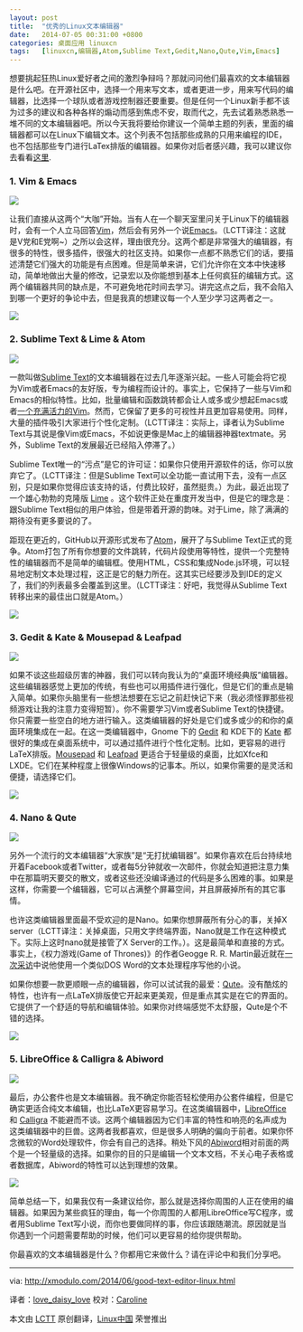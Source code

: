 ```yaml
---
layout: post
title:	"优秀的Linux文本编辑器"
date:	2014-07-05 00:31:00 +0800 
categories:	桌面应用 linuxcn 
tags:	[linuxcn,编辑器,Atom,Sublime Text,Gedit,Nano,Qute,Vim,Emacs]
---
```



想要挑起狂热Linux爱好者之间的激烈争辩吗？那就问问他们最喜欢的文本编辑器是什么吧。在开源社区中，选择一个用来写文本，或者更进一步，用来写代码的编辑器，比选择一个球队或者游戏控制器还要重要。但是任何一个Linux新手都不该为过多的建议和各种各样的煽动而感到焦虑不安，取而代之，先去试着熟悉熟悉一堆不同的文本编辑器吧。所以今天我将要给你建议一个简单主题的列表，里面的编辑器都可以在Linux下编辑文本。这个列表不包括那些成熟的只用来编程的IDE，也不包括那些专门进行LaTex排版的编辑器。如果你对后者感兴趣，我可以建议你去看看[这里](http://xmodulo.com/2014/04/latex-editor-software-linux.html).


### 1. Vim & Emacs


![](/Asserts/Images//attachment/album/201407/05/003154a4ln40b022jzj07n.jpg)


让我们直接从这两个“大咖”开始。当有人在一个聊天室里问关于Linux下的编辑器时，会有一个人立马回答[Vim](http://www.vim.org/)，然后会有另外一个说[Emacs](https://www.gnu.org/software/emacs/)。（LCTT译注：这就是V党和E党啊~）之所以会这样，理由很充分。这两个都是非常强大的编辑器，有很多的特性，很多插件，很强大的社区支持。如果你一点都不熟悉它们的话，要描述清楚它们强大的功能是有点困难。但是简单来讲，它们允许你在文本中快速移动，简单地做出大量的修改，记录宏以及你能想到基本上任何疯狂的编辑方式。这两个编辑器共同的缺点是，不可避免地花时间去学习。讲完这点之后，我不会陷入到哪一个更好的争论中去，但是我真的想建议每一个人至少学习这两者之一。


![](/Asserts/Images//attachment/album/201407/05/003159c88b31mq4ibu2n48.jpg)


### 2. Sublime Text & Lime & Atom


![](/Asserts/Images//attachment/album/201407/05/003201t75u0z7iwo2qjszj.jpg)


一款叫做[Sublime Text](http://www.sublimetext.com/)的文本编辑器在过去几年逐渐兴起。一些人可能会将它视为Vim或者Emacs的友好版，专为编程而设计的。事实上，它保持了一些与Vim和Emacs的相似特性。比如，批量编辑和函数跳转都会让人或多或少想起Emacs或者[一个充满活力的Vim](http://xmodulo.com/2014/06/turn-vim-full-fledged-ide.html)。然而，它保留了更多的可视性并且更加容易使用。同样，大量的插件吸引大家进行个性化定制。（LCTT译注：实际上，译者认为Sublime Text与其说是像Vim或Emacs，不如说更像是Mac上的编辑器神器textmate。另外，Sublime Text的发展最近已经陷入停滞了。）


Sublime Text唯一的“污点”是它的许可证：如果你只使用开源软件的话，你可以放弃它了。（LCTT译注：但是Sublime Text可以全功能一直试用下去，没有一点区别，只是如果你觉得应该支持的话，付费比较好，虽然挺贵。）为此，最近出现了一个雄心勃勃的克隆版 [Lime](http://limetext.org/) 。这个软件正处在重度开发当中，但是它的理念是：跟Sublime Text相似的用户体验，但是带着开源的韵味。对于Lime，除了满满的期待没有更多要说的了。


距现在更近的，GitHub以开源形式发布了[Atom](https://atom.io/)，展开了与Sublime Text正式的竞争。Atom打包了所有你想要的文件跳转，代码片段使用等特性，提供一个完整特性的编辑器而不是简单的编辑框。使用HTML，CSS和集成Node.js环境，可以轻易地定制文本处理过程，这正是它的魅力所在。这其实已经要涉及到IDE的定义了，我们的列表最多会覆盖到这里。（LCTT译注：好吧，我觉得从Sublime Text转移出来的最佳出口就是Atom。）


![](/Asserts/Images//attachment/album/201407/05/003203v1waddp33u3xfew6.jpg)


### 3. Gedit & Kate & Mousepad & Leafpad


![](/Asserts/Images//attachment/album/201407/05/003204vese21egeaeasza1.jpg)


如果不谈这些超级厉害的神器，我们可以转向我认为的“桌面环境经典版”编辑器。这些编辑器感觉上更加的传统，有些也可以用插件进行强化，但是它们的重点是输入简单。如果你头脑里有一些想法想要在忘记之前赶快记下来（我必须怪罪那些视频游戏让我的注意力变得短暂）。你不需要学习Vim或者Sublime Text的快捷键。你只需要一些空白的地方进行输入。这类编辑器的好处是它们或多或少的和你的桌面环境集成在一起。在这一类编辑器中，Gnome 下的 [Gedit](https://wiki.gnome.org/Apps/Gedit) 和 KDE下的 [Kate](http://kate-editor.org/) 都很好的集成在桌面系统中，可以通过插件进行个性化定制。比如，更容易的进行LaTeX排版。[Mousepad](http://www.home.unix-ag.org/bmeurer/xfce/apps.html) 和 [Leafpad](http://tarot.freeshell.org/leafpad/) 更适合于轻量级的桌面，比如Xfce和LXDE。它们在某种程度上很像Windows的记事本。所以，如果你需要的是灵活和便捷，请选择它们。


![](/Asserts/Images//attachment/album/201407/05/003206jzkkd4e5qk439fc2.jpg)


### 4. Nano & Qute


![](/Asserts/Images//attachment/album/201407/05/003208g72sexzadogd7zku.jpg)


另外一个流行的文本编辑器“大家族”是“无打扰编辑器”。如果你喜欢在后台持续地开着Facebook或者Twitter，或者每5分钟就收一次邮件，你就会知道把注意力集中在那篇明天要交的散文，或者这些还没编译通过的代码是多么困难的事。如果是这样，你需要一个编辑器，它可以占满整个屏幕空间，并且屏蔽掉所有的其它事情。


也许这类编辑器里面最不受欢迎的是Nano。如果你想屏蔽所有分心的事，关掉X server（LCTT译注：关掉桌面，只用文字终端界面，Nano就是工作在这种模式下。实际上这时nano就是接管了X Server的工作。）。这是最简单和直接的方式。事实上，《权力游戏(Game of Thrones)》的作者Geogge R. R. Martin最近就在[一次采访](https://www.youtube.com/watch?v=X5REM-3nWHg)中说他使用一个类似DOS Word的文本处理程序写他的小说。


如果你想要一款更顺眼一点的编辑器，你可以试试我的最爱：[Qute](http://www.inkcode.net/qute)。没有酷炫的特性，也许有一点LaTeX排版使它开起来更美观，但是重点其实是在它的界面的。它提供了一个舒适的导航和编辑体验。如果你对终端感觉不太舒服，Qute是个不错的选择。


![](/Asserts/Images//attachment/album/201407/05/003211z2o8wvbw2b5o5zto.jpg)


### 5. LibreOffice & Calligra & Abiword


![](/Asserts/Images//attachment/album/201407/05/003213ni33vtmtsz4r4o2u.jpg)


最后，办公套件也是文本编辑器。我不确定你能否轻松使用办公套件编程，但是它确实更适合纯文本编辑，也比LaTeX更容易学习。在这类编辑器中，[LibreOffice](https://www.libreoffice.org/) 和 [Calligra](http://www.calligra-suite.org/) 不能避而不谈。这两个编辑器因为它们丰富的特性和响亮的名声成为这类编辑器中的巨兽。这两者我都喜欢，但是很多人明确的偏向于前者。如果你怀念微软的Word处理软件，你会有自己的选择。稍处下风的[Abiword](http://www.abisource.com/)相对前面的两个是一个轻量级的选择。如果你的目的只是编辑一个文本文档，不关心电子表格或者数据库，Abiword的特性可以达到理想的效果。


![](/Asserts/Images//attachment/album/201407/05/003215l9uuxx4x4xu1z9zv.jpg)


简单总结一下，如果我仅有一条建议给你，那么就是选择你周围的人正在使用的编辑器。如果因为某些疯狂的理由，每一个你周围的人都用LibreOffice写C程序，或者用Sublime Text写小说，而你也要做同样的事，你应该跟随潮流。原因就是当你遇到一个问题需要帮助的时候，他们可以更容易的给你提供帮助。


你最喜欢的文本编辑器是什么？你都用它来做什么？请在评论中和我们分享吧。




---


via: <http://xmodulo.com/2014/06/good-text-editor-linux.html>


译者：[love\_daisy\_love](https://github.com/CNprober) 校对：[Caroline](https://github.com/carolinewuyan)


本文由 [LCTT](https://github.com/LCTT/TranslateProject) 原创翻译，[Linux中国](http://linux.cn/) 荣誉推出
